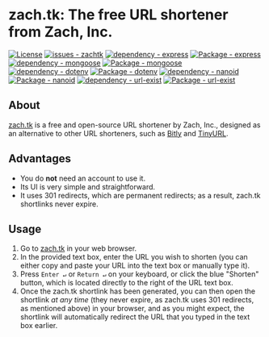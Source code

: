 # **zach.tk: The free URL shortener from Zach, Inc.**

[![License](https://img.shields.io/badge/License-MIT-blue)](LICENSE)
[![issues - zachtk](https://img.shields.io/github/issues/Zachary-Rude/zachtk)](https://github.com/Zachary-Rude/zachtk/issues)
[![dependency - express](https://img.shields.io/badge/dependency-express-blue)](https://www.npmjs.com/package/express)
[![Package - express](https://img.shields.io/github/package-json/dependency-version/Zachary-Rude/zachtk/express?color=blue)](https://www.npmjs.com/package/express)
[![dependency - mongoose](https://img.shields.io/badge/dependency-mongoose-blue)](https://www.npmjs.com/package/mongoose)
[![Package - mongoose](https://img.shields.io/github/package-json/dependency-version/Zachary-Rude/zachtk/mongoose?color=blue)](https://www.npmjs.com/package/mongoose)
[![dependency - dotenv](https://img.shields.io/badge/dependency-dotenv-blue)](https://www.npmjs.com/package/dotenv)
[![Package - dotenv](https://img.shields.io/github/package-json/dependency-version/Zachary-Rude/zachtk/dotenv?color=blue)](https://www.npmjs.com/package/dotenv)
[![dependency - nanoid](https://img.shields.io/badge/dependency-nanoid-blue)](https://www.npmjs.com/package/nanoid)
[![Package - nanoid](https://img.shields.io/github/package-json/dependency-version/Zachary-Rude/zachtk/nanoid?color=blue)](https://www.npmjs.com/package/nanoid)
[![dependency - url-exist](https://img.shields.io/badge/dependency-url--exist-blue)](https://www.npmjs.com/package/url-exist)
[![Package - url-exist](https://img.shields.io/github/package-json/dependency-version/Zachary-Rude/zachtk/url-exist?color=blue)](https://www.npmjs.com/package/url-exist)

## **About**
[zach.tk](https://zach.tk) is a free and open-source URL shortener by Zach, Inc., designed as an alternative to other URL shorteners, such as [Bitly](https://bitly.com) and [TinyURL](https://tinyurl.com).

## **Advantages**
* You do **not** need an account to use it.
* Its UI is very simple and straightforward.
* It uses 301 redirects, which are permanent redirects; as a result, zach.tk shortlinks never expire.

## **Usage**
1. Go to [zach.tk](https://zach.tk) in your web browser.
2. In the provided text box, enter the URL you wish to shorten (you can either copy and paste your URL into the text box or manually type it).
3. Press `Enter ↵` or `Return ↵` on your keyboard, or click the blue "Shorten" button, which is located directly to the right of the URL text box.
4. Once the zach.tk shortlink has been generated, you can then open the shortlink *at any time* (they never expire, as zach.tk uses 301 redirects, as mentioned above) in your browser, and as you might expect, the shortlink will automatically redirect the URL that you typed in the text box earlier.
